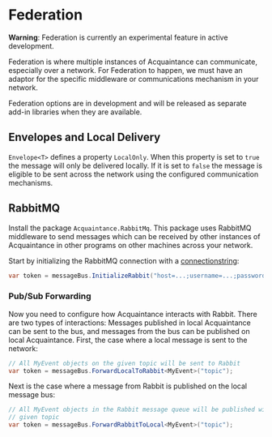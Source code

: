 # Federation

**Warning**: Federation is currently an experimental feature in active development.

Federation is where multiple instances of Acquaintance can communicate, especially over a network. For Federation to happen, we must have an adaptor for the specific middleware or communications mechanism in your network.

Federation options are in development and will be released as separate add-in libraries when they are available.

## Envelopes and Local Delivery

`Envelope<T>` defines a property `LocalOnly`. When this property is set to `true` the message will only be delivered locally. If it is set to `false` the message is eligible to be sent across the network using the configured communication mechanisms.

## RabbitMQ

Install the package `Acquaintance.RabbitMq`. This package uses RabbitMQ middleware to send messages which can be received by other instances of Acquaintance in other programs on other machines across your network.

Start by initializing the RabbitMQ connection with a [connectionstring](https://github.com/EasyNetQ/EasyNetQ/wiki/Connecting-to-RabbitMQ):

```csharp
var token = messageBus.InitializeRabbit("host=...;username=...;password=...");
```

### Pub/Sub Forwarding

Now you need to configure how Acquaintance interacts with Rabbit. There are two types of interactions: Messages published in local Acquaintance can be sent to the bus, and messages from the bus can be published on local Acquaintance. First, the case where a local message is sent to the network:

```csharp
// All MyEvent objects on the given topic will be sent to Rabbit
var token = messageBus.ForwardLocalToRabbit<MyEvent>("topic");
```

Next is the case where a message from Rabbit is published on the local message bus:

```csharp
// All MyEvent objects in the Rabbit message queue will be published with the
// given topic
var token = messageBus.ForwardRabbitToLocal<MyEvent>("topic");
```


